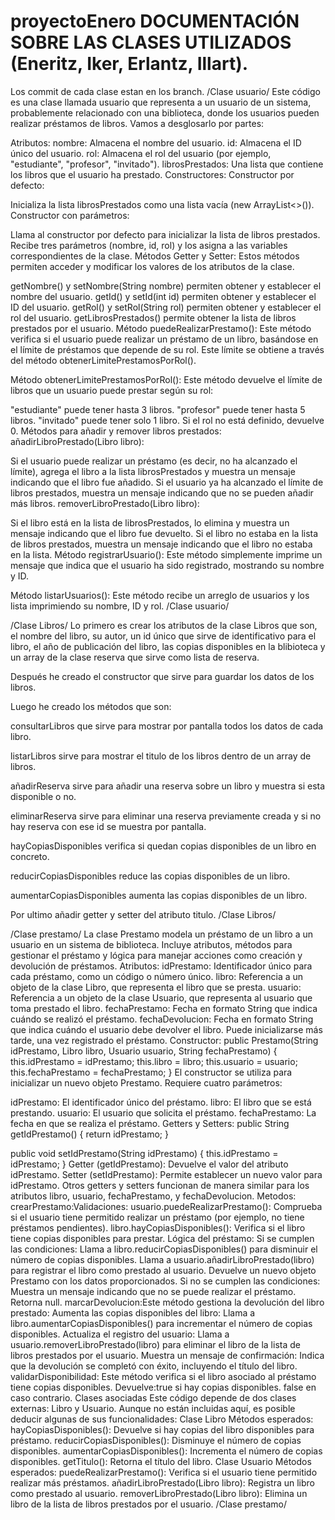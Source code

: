 # proyectoEnero DOCUMENTACIÓN SOBRE LAS CLASES UTILIZADOS (Eneritz, Iker, Erlantz, Illart).
Los commit de cada clase estan en los branch.
/Clase usuario/
Este código es una clase llamada usuario que representa a un usuario de un sistema, probablemente relacionado con una biblioteca, donde los usuarios pueden realizar préstamos de libros. Vamos a desglosarlo por partes:

Atributos:
nombre: Almacena el nombre del usuario.
id: Almacena el ID único del usuario.
rol: Almacena el rol del usuario (por ejemplo, "estudiante", "profesor", "invitado").
librosPrestados: Una lista que contiene los libros que el usuario ha prestado.
Constructores:
Constructor por defecto:

Inicializa la lista librosPrestados como una lista vacía (new ArrayList<>()).
Constructor con parámetros:

Llama al constructor por defecto para inicializar la lista de libros prestados.
Recibe tres parámetros (nombre, id, rol) y los asigna a las variables correspondientes de la clase.
Métodos Getter y Setter:
Estos métodos permiten acceder y modificar los valores de los atributos de la clase.

getNombre() y setNombre(String nombre) permiten obtener y establecer el nombre del usuario.
getId() y setId(int id) permiten obtener y establecer el ID del usuario.
getRol() y setRol(String rol) permiten obtener y establecer el rol del usuario.
getLibrosPrestados() permite obtener la lista de libros prestados por el usuario.
Método puedeRealizarPrestamo():
Este método verifica si el usuario puede realizar un préstamo de un libro, basándose en el límite de préstamos que depende de su rol. Este límite se obtiene a través del método obtenerLimitePrestamosPorRol().

Método obtenerLimitePrestamosPorRol():
Este método devuelve el límite de libros que un usuario puede prestar según su rol:

"estudiante" puede tener hasta 3 libros.
"profesor" puede tener hasta 5 libros.
"invitado" puede tener solo 1 libro.
Si el rol no está definido, devuelve 0.
Métodos para añadir y remover libros prestados:
añadirLibroPrestado(Libro libro):

Si el usuario puede realizar un préstamo (es decir, no ha alcanzado el límite), agrega el libro a la lista librosPrestados y muestra un mensaje indicando que el libro fue añadido.
Si el usuario ya ha alcanzado el límite de libros prestados, muestra un mensaje indicando que no se pueden añadir más libros.
removerLibroPrestado(Libro libro):

Si el libro está en la lista de librosPrestados, lo elimina y muestra un mensaje indicando que el libro fue devuelto.
Si el libro no estaba en la lista de libros prestados, muestra un mensaje indicando que el libro no estaba en la lista.
Método registrarUsuario():
Este método simplemente imprime un mensaje que indica que el usuario ha sido registrado, mostrando su nombre y ID.

Método listarUsuarios():
Este método recibe un arreglo de usuarios y los lista imprimiendo su nombre, ID y rol.
/Clase usuario/

/Clase Libros/
Lo primero es crear los atributos de la clase Libros que son, el nombre del libro, su autor, un id único que sirve de identificativo para el libro, el año de publicación del libro, las copias disponibles  en la blibioteca y un array de la clase reserva que sirve como lista de reserva.

Después he creado el constructor que sirve para guardar los datos de los libros.

Luego he creado los métodos que son:

consultarLibros que sirve para mostrar por pantalla todos los datos de cada libro.

listarLibros sirve para mostrar el titulo de los libros dentro de un array de libros.

añadirReserva sirve para añadir una reserva sobre un libro y muestra si esta disponible o no.

eliminarReserva sirve para eliminar una reserva previamente creada y si no hay reserva con ese id se muestra por pantalla.

hayCopiasDisponibles verifica si quedan copias disponibles de un libro en concreto.

reducirCopiasDisponibles reduce las copias disponibles de un libro.

aumentarCopiasDisponibles aumenta las copias disponibles de un libro.

Por ultimo añadir getter y setter del atributo titulo.
/Clase Libros/

/Clase prestamo/
La clase Prestamo modela un préstamo de un libro a un usuario en un sistema de biblioteca. Incluye atributos, métodos para gestionar el préstamo y lógica para manejar acciones como creación y devolución de préstamos.
Atributos:
idPrestamo: Identificador único para cada préstamo, como un código o número único.
libro: Referencia a un objeto de la clase Libro, que representa el libro que se presta.
usuario: Referencia a un objeto de la clase Usuario, que representa al usuario que toma prestado el libro.
fechaPrestamo: Fecha en formato String que indica cuándo se realizó el préstamo.
fechaDevolucion: Fecha en formato String que indica cuándo el usuario debe devolver el libro. Puede inicializarse más tarde, una vez registrado el préstamo.
Constructor:
public Prestamo(String idPrestamo, Libro libro, Usuario usuario, String fechaPrestamo) {
    this.idPrestamo = idPrestamo;
    this.libro = libro;
    this.usuario = usuario;
    this.fechaPrestamo = fechaPrestamo;
}
El constructor se utiliza para inicializar un nuevo objeto Prestamo. Requiere cuatro parámetros:

idPrestamo: El identificador único del préstamo.
libro: El libro que se está prestando.
usuario: El usuario que solicita el préstamo.
fechaPrestamo: La fecha en que se realiza el préstamo.
Getters y Setters:
public String getIdPrestamo() {
    return idPrestamo;
}

public void setIdPrestamo(String idPrestamo) {
    this.idPrestamo = idPrestamo;
}
Getter (getIdPrestamo): Devuelve el valor del atributo idPrestamo.
Setter (setIdPrestamo): Permite establecer un nuevo valor para idPrestamo.
Otros getters y setters funcionan de manera similar para los atributos libro, usuario, fechaPrestamo, y fechaDevolucion.
Metodos:
crearPrestamo:Validaciones:
usuario.puedeRealizarPrestamo(): Comprueba si el usuario tiene permitido realizar un préstamo (por ejemplo, no tiene préstamos pendientes).
libro.hayCopiasDisponibles(): Verifica si el libro tiene copias disponibles para prestar.
Lógica del préstamo:
Si se cumplen las condiciones:
Llama a libro.reducirCopiasDisponibles() para disminuir el número de copias disponibles.
Llama a usuario.añadirLibroPrestado(libro) para registrar el libro como prestado al usuario.
Devuelve un nuevo objeto Prestamo con los datos proporcionados.
Si no se cumplen las condiciones:
Muestra un mensaje indicando que no se puede realizar el préstamo.
Retorna null.
marcarDevolucion:Este método gestiona la devolución del libro prestado:
Aumenta las copias disponibles del libro:
Llama a libro.aumentarCopiasDisponibles() para incrementar el número de copias disponibles.
Actualiza el registro del usuario:
Llama a usuario.removerLibroPrestado(libro) para eliminar el libro de la lista de libros prestados por el usuario.
Muestra un mensaje de confirmación:
Indica que la devolución se completó con éxito, incluyendo el título del libro.
validarDisponibilidad: Este método verifica si el libro asociado al préstamo tiene copias disponibles. Devuelve:true si hay copias disponibles.
false en caso contrario.
Clases asociadas
Este código depende de dos clases externas: Libro y Usuario. Aunque no están incluidas aquí, es posible deducir algunas de sus funcionalidades:
Clase Libro
Métodos esperados:
hayCopiasDisponibles(): Devuelve si hay copias del libro disponibles para préstamo.
reducirCopiasDisponibles(): Disminuye el número de copias disponibles.
aumentarCopiasDisponibles(): Incrementa el número de copias disponibles.
getTitulo(): Retorna el título del libro.
Clase Usuario
Métodos esperados:
puedeRealizarPrestamo(): Verifica si el usuario tiene permitido realizar más préstamos.
añadirLibroPrestado(Libro libro): Registra un libro como prestado al usuario.
removerLibroPrestado(Libro libro): Elimina un libro de la lista de libros prestados por el usuario.
/Clase prestamo/
